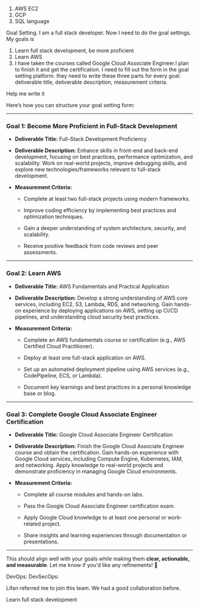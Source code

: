 1. AWS  EC2
2. GCP
3. SQL language

Goal Setting.
I am a full stack developer. Now I need to do the goal settings.
My goals is 
1. Learn full stack development, be more proficient
2. Learn AWS
3. I have taken the courses called Google Cloud Associate Engineer.I plan to finish it and get the certification.
I need to fill out the form in the goal setting platform. they need to write these three parts for every goal: deliverable title, deliverable description, measurement criteria.

Help me write it

Here’s how you can structure your goal setting form:

---

### **Goal 1: Become More Proficient in Full-Stack Development**

- **Deliverable Title:** Full-Stack Development Proficiency
    
- **Deliverable Description:** Enhance skills in front-end and back-end development, focusing on best practices, performance optimization, and scalability. Work on real-world projects, improve debugging skills, and explore new technologies/frameworks relevant to full-stack development.
    
- **Measurement Criteria:**
    
    - Complete at least two full-stack projects using modern frameworks.
        
    - Improve coding efficiency by implementing best practices and optimization techniques.
        
    - Gain a deeper understanding of system architecture, security, and scalability.
        
    - Receive positive feedback from code reviews and peer assessments.
        

---

### **Goal 2: Learn AWS**

- **Deliverable Title:** AWS Fundamentals and Practical Application
    
- **Deliverable Description:** Develop a strong understanding of AWS core services, including EC2, S3, Lambda, RDS, and networking. Gain hands-on experience by deploying applications on AWS, setting up CI/CD pipelines, and understanding cloud security best practices.
    
- **Measurement Criteria:**
    
    - Complete an AWS fundamentals course or certification (e.g., AWS Certified Cloud Practitioner).
        
    - Deploy at least one full-stack application on AWS.
        
    - Set up an automated deployment pipeline using AWS services (e.g., CodePipeline, ECS, or Lambda).
        
    - Document key learnings and best practices in a personal knowledge base or blog.
        

---

### **Goal 3: Complete Google Cloud Associate Engineer Certification**

- **Deliverable Title:** Google Cloud Associate Engineer Certification
    
- **Deliverable Description:** Finish the Google Cloud Associate Engineer course and obtain the certification. Gain hands-on experience with Google Cloud services, including Compute Engine, Kubernetes, IAM, and networking. Apply knowledge to real-world projects and demonstrate proficiency in managing Google Cloud environments.
    
- **Measurement Criteria:**
    
    - Complete all course modules and hands-on labs.
        
    - Pass the Google Cloud Associate Engineer certification exam.
        
    - Apply Google Cloud knowledge to at least one personal or work-related project.
        
    - Share insights and learning experiences through documentation or presentations.
        

---

This should align well with your goals while making them **clear, actionable, and measurable**. Let me know if you'd like any refinements! 🚀






DevOps: 
DevSecOps:


Lifan referred me to join this team. We had a good collaboration before.


Learn full stack development



